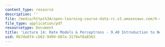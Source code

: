 ```yaml
---
content_type: resource
description: ''
file: /media/https%3A/open-learning-course-data-rc.s3.amazonaws.com/9-40-introduction-to-neural-computation-spring-2018/0b7de8f4cb629d99607a3179af8a8363_MIT9_40S18_Lec14.pdf
file_type: application/pdf
resourcetype: Document
title: 'Lecture 14: Rate Models & Perceptrons - 9.40 Introduction to Neural Computation'
uid: 0b7de8f4-cb62-9d99-607a-3179af8a8363
---
```

